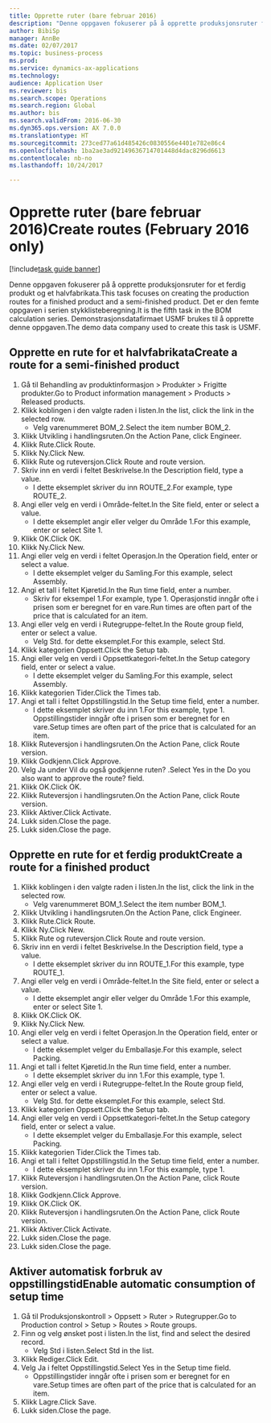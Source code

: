 ```yaml
--- 
title: Opprette ruter (bare februar 2016)
description: "Denne oppgaven fokuserer på å opprette produksjonsruter for et ferdig produkt og et halvfabrikata."
author: BibiSp
manager: AnnBe
ms.date: 02/07/2017
ms.topic: business-process
ms.prod: 
ms.service: dynamics-ax-applications
ms.technology: 
audience: Application User
ms.reviewer: bis
ms.search.scope: Operations
ms.search.region: Global
ms.author: bis
ms.search.validFrom: 2016-06-30
ms.dyn365.ops.version: AX 7.0.0
ms.translationtype: HT
ms.sourcegitcommit: 273ced77a61d485426c0830556e4401e782e86c4
ms.openlocfilehash: 1ba2ae3ad92149636714701448d4dac8296d6613
ms.contentlocale: nb-no
ms.lasthandoff: 10/24/2017

---
```

# <a name="create-routes-february-2016-only"></a><span data-ttu-id="90d3a-103">Opprette ruter (bare februar 2016)</span><span class="sxs-lookup"><span data-stu-id="90d3a-103">Create routes (February 2016 only)</span></span>

[!include[task guide banner](../../includes/task-guide-banner.md)]

<span data-ttu-id="90d3a-104">Denne oppgaven fokuserer på å opprette produksjonsruter for et ferdig produkt og et halvfabrikata.</span><span class="sxs-lookup"><span data-stu-id="90d3a-104">This task focuses on creating the production routes for a finished product and a semi-finished product.</span></span> <span data-ttu-id="90d3a-105">Det er den femte oppgaven i serien stykklisteberegning.</span><span class="sxs-lookup"><span data-stu-id="90d3a-105">It is the fifth task in the BOM calculation series.</span></span> <span data-ttu-id="90d3a-106">Demonstrasjonsdatafirmaet USMF brukes til å opprette denne oppgaven.</span><span class="sxs-lookup"><span data-stu-id="90d3a-106">The demo data company used to create this task is USMF.</span></span>


## <a name="create-a-route-for-a-semi-finished-product"></a><span data-ttu-id="90d3a-107">Opprette en rute for et halvfabrikata</span><span class="sxs-lookup"><span data-stu-id="90d3a-107">Create a route for a semi-finished product</span></span>
1. <span data-ttu-id="90d3a-108">Gå til Behandling av produktinformasjon > Produkter > Frigitte produkter.</span><span class="sxs-lookup"><span data-stu-id="90d3a-108">Go to Product information management > Products > Released products.</span></span>
2. <span data-ttu-id="90d3a-109">Klikk koblingen i den valgte raden i listen.</span><span class="sxs-lookup"><span data-stu-id="90d3a-109">In the list, click the link in the selected row.</span></span>
    * <span data-ttu-id="90d3a-110">Velg varenummeret BOM_2.</span><span class="sxs-lookup"><span data-stu-id="90d3a-110">Select the item number BOM_2.</span></span>  
3. <span data-ttu-id="90d3a-111">Klikk Utvikling i handlingsruten.</span><span class="sxs-lookup"><span data-stu-id="90d3a-111">On the Action Pane, click Engineer.</span></span>
4. <span data-ttu-id="90d3a-112">Klikk Rute.</span><span class="sxs-lookup"><span data-stu-id="90d3a-112">Click Route.</span></span>
5. <span data-ttu-id="90d3a-113">Klikk Ny.</span><span class="sxs-lookup"><span data-stu-id="90d3a-113">Click New.</span></span>
6. <span data-ttu-id="90d3a-114">Klikk Rute og ruteversjon.</span><span class="sxs-lookup"><span data-stu-id="90d3a-114">Click Route and route version.</span></span>
7. <span data-ttu-id="90d3a-115">Skriv inn en verdi i feltet Beskrivelse.</span><span class="sxs-lookup"><span data-stu-id="90d3a-115">In the Description field, type a value.</span></span>
    * <span data-ttu-id="90d3a-116">I dette eksemplet skriver du inn ROUTE_2.</span><span class="sxs-lookup"><span data-stu-id="90d3a-116">For example, type ROUTE_2.</span></span>  
8. <span data-ttu-id="90d3a-117">Angi eller velg en verdi i Område-feltet.</span><span class="sxs-lookup"><span data-stu-id="90d3a-117">In the Site field, enter or select a value.</span></span>
    * <span data-ttu-id="90d3a-118">I dette eksemplet angir eller velger du Område 1.</span><span class="sxs-lookup"><span data-stu-id="90d3a-118">For this example, enter or select Site 1.</span></span>  
9. <span data-ttu-id="90d3a-119">Klikk OK.</span><span class="sxs-lookup"><span data-stu-id="90d3a-119">Click OK.</span></span>
10. <span data-ttu-id="90d3a-120">Klikk Ny.</span><span class="sxs-lookup"><span data-stu-id="90d3a-120">Click New.</span></span>
11. <span data-ttu-id="90d3a-121">Angi eller velg en verdi i feltet Operasjon.</span><span class="sxs-lookup"><span data-stu-id="90d3a-121">In the Operation field, enter or select a value.</span></span>
    * <span data-ttu-id="90d3a-122">I dette eksemplet velger du Samling.</span><span class="sxs-lookup"><span data-stu-id="90d3a-122">For this example, select Assembly.</span></span>  
12. <span data-ttu-id="90d3a-123">Angi et tall i feltet Kjøretid.</span><span class="sxs-lookup"><span data-stu-id="90d3a-123">In the Run time field, enter a number.</span></span>
    * <span data-ttu-id="90d3a-124">Skriv for eksempel 1.</span><span class="sxs-lookup"><span data-stu-id="90d3a-124">For example, type 1.</span></span> <span data-ttu-id="90d3a-125">Operasjonstid inngår ofte i prisen som er beregnet for en vare.</span><span class="sxs-lookup"><span data-stu-id="90d3a-125">Run times are often part of the price that is calculated for an item.</span></span>  
13. <span data-ttu-id="90d3a-126">Angi eller velg en verdi i Rutegruppe-feltet.</span><span class="sxs-lookup"><span data-stu-id="90d3a-126">In the Route group field, enter or select a value.</span></span>
    * <span data-ttu-id="90d3a-127">Velg Std. for dette eksemplet.</span><span class="sxs-lookup"><span data-stu-id="90d3a-127">For this example, select Std.</span></span>  
14. <span data-ttu-id="90d3a-128">Klikk kategorien Oppsett.</span><span class="sxs-lookup"><span data-stu-id="90d3a-128">Click the Setup tab.</span></span>
15. <span data-ttu-id="90d3a-129">Angi eller velg en verdi i Oppsettkategori-feltet.</span><span class="sxs-lookup"><span data-stu-id="90d3a-129">In the Setup category field, enter or select a value.</span></span>
    * <span data-ttu-id="90d3a-130">I dette eksemplet velger du Samling.</span><span class="sxs-lookup"><span data-stu-id="90d3a-130">For this example, select Assembly.</span></span>  
16. <span data-ttu-id="90d3a-131">Klikk kategorien Tider.</span><span class="sxs-lookup"><span data-stu-id="90d3a-131">Click the Times tab.</span></span>
17. <span data-ttu-id="90d3a-132">Angi et tall i feltet Oppstillingstid.</span><span class="sxs-lookup"><span data-stu-id="90d3a-132">In the Setup time field, enter a number.</span></span>
    * <span data-ttu-id="90d3a-133">I dette eksemplet skriver du inn 1.</span><span class="sxs-lookup"><span data-stu-id="90d3a-133">For this example, type 1.</span></span> <span data-ttu-id="90d3a-134">Oppstillingstider inngår ofte i prisen som er beregnet for en vare.</span><span class="sxs-lookup"><span data-stu-id="90d3a-134">Setup times are often part of the price that is calculated for an item.</span></span>  
18. <span data-ttu-id="90d3a-135">Klikk Ruteversjon i handlingsruten.</span><span class="sxs-lookup"><span data-stu-id="90d3a-135">On the Action Pane, click Route version.</span></span>
19. <span data-ttu-id="90d3a-136">Klikk Godkjenn.</span><span class="sxs-lookup"><span data-stu-id="90d3a-136">Click Approve.</span></span>
20. <span data-ttu-id="90d3a-137">Velg Ja under Vil du også godkjenne ruten? .</span><span class="sxs-lookup"><span data-stu-id="90d3a-137">Select Yes in the Do you also want to approve the route? field.</span></span>
21. <span data-ttu-id="90d3a-138">Klikk OK.</span><span class="sxs-lookup"><span data-stu-id="90d3a-138">Click OK.</span></span>
22. <span data-ttu-id="90d3a-139">Klikk Ruteversjon i handlingsruten.</span><span class="sxs-lookup"><span data-stu-id="90d3a-139">On the Action Pane, click Route version.</span></span>
23. <span data-ttu-id="90d3a-140">Klikk Aktiver.</span><span class="sxs-lookup"><span data-stu-id="90d3a-140">Click Activate.</span></span>
24. <span data-ttu-id="90d3a-141">Lukk siden.</span><span class="sxs-lookup"><span data-stu-id="90d3a-141">Close the page.</span></span>
25. <span data-ttu-id="90d3a-142">Lukk siden.</span><span class="sxs-lookup"><span data-stu-id="90d3a-142">Close the page.</span></span>

## <a name="create-a-route-for-a-finished-product"></a><span data-ttu-id="90d3a-143">Opprette en rute for et ferdig produkt</span><span class="sxs-lookup"><span data-stu-id="90d3a-143">Create a route for a finished product</span></span>
1. <span data-ttu-id="90d3a-144">Klikk koblingen i den valgte raden i listen.</span><span class="sxs-lookup"><span data-stu-id="90d3a-144">In the list, click the link in the selected row.</span></span>
    * <span data-ttu-id="90d3a-145">Velg varenummeret BOM_1.</span><span class="sxs-lookup"><span data-stu-id="90d3a-145">Select the item number BOM_1.</span></span>  
2. <span data-ttu-id="90d3a-146">Klikk Utvikling i handlingsruten.</span><span class="sxs-lookup"><span data-stu-id="90d3a-146">On the Action Pane, click Engineer.</span></span>
3. <span data-ttu-id="90d3a-147">Klikk Rute.</span><span class="sxs-lookup"><span data-stu-id="90d3a-147">Click Route.</span></span>
4. <span data-ttu-id="90d3a-148">Klikk Ny.</span><span class="sxs-lookup"><span data-stu-id="90d3a-148">Click New.</span></span>
5. <span data-ttu-id="90d3a-149">Klikk Rute og ruteversjon.</span><span class="sxs-lookup"><span data-stu-id="90d3a-149">Click Route and route version.</span></span>
6. <span data-ttu-id="90d3a-150">Skriv inn en verdi i feltet Beskrivelse.</span><span class="sxs-lookup"><span data-stu-id="90d3a-150">In the Description field, type a value.</span></span>
    * <span data-ttu-id="90d3a-151">I dette eksemplet skriver du inn ROUTE_1.</span><span class="sxs-lookup"><span data-stu-id="90d3a-151">For this example, type ROUTE_1.</span></span>  
7. <span data-ttu-id="90d3a-152">Angi eller velg en verdi i Område-feltet.</span><span class="sxs-lookup"><span data-stu-id="90d3a-152">In the Site field, enter or select a value.</span></span>
    * <span data-ttu-id="90d3a-153">I dette eksemplet angir eller velger du Område 1.</span><span class="sxs-lookup"><span data-stu-id="90d3a-153">For this example, enter or select Site 1.</span></span>  
8. <span data-ttu-id="90d3a-154">Klikk OK.</span><span class="sxs-lookup"><span data-stu-id="90d3a-154">Click OK.</span></span>
9. <span data-ttu-id="90d3a-155">Klikk Ny.</span><span class="sxs-lookup"><span data-stu-id="90d3a-155">Click New.</span></span>
10. <span data-ttu-id="90d3a-156">Angi eller velg en verdi i feltet Operasjon.</span><span class="sxs-lookup"><span data-stu-id="90d3a-156">In the Operation field, enter or select a value.</span></span>
    * <span data-ttu-id="90d3a-157">I dette eksemplet velger du Emballasje.</span><span class="sxs-lookup"><span data-stu-id="90d3a-157">For this example, select Packing.</span></span>  
11. <span data-ttu-id="90d3a-158">Angi et tall i feltet Kjøretid.</span><span class="sxs-lookup"><span data-stu-id="90d3a-158">In the Run time field, enter a number.</span></span>
    * <span data-ttu-id="90d3a-159">I dette eksemplet skriver du inn 1.</span><span class="sxs-lookup"><span data-stu-id="90d3a-159">For this example, type 1.</span></span>  
12. <span data-ttu-id="90d3a-160">Angi eller velg en verdi i Rutegruppe-feltet.</span><span class="sxs-lookup"><span data-stu-id="90d3a-160">In the Route group field, enter or select a value.</span></span>
    * <span data-ttu-id="90d3a-161">Velg Std. for dette eksemplet.</span><span class="sxs-lookup"><span data-stu-id="90d3a-161">For this example, select Std.</span></span>  
13. <span data-ttu-id="90d3a-162">Klikk kategorien Oppsett.</span><span class="sxs-lookup"><span data-stu-id="90d3a-162">Click the Setup tab.</span></span>
14. <span data-ttu-id="90d3a-163">Angi eller velg en verdi i Oppsettkategori-feltet.</span><span class="sxs-lookup"><span data-stu-id="90d3a-163">In the Setup category field, enter or select a value.</span></span>
    * <span data-ttu-id="90d3a-164">I dette eksemplet velger du Emballasje.</span><span class="sxs-lookup"><span data-stu-id="90d3a-164">For this example, select Packing.</span></span>  
15. <span data-ttu-id="90d3a-165">Klikk kategorien Tider.</span><span class="sxs-lookup"><span data-stu-id="90d3a-165">Click the Times tab.</span></span>
16. <span data-ttu-id="90d3a-166">Angi et tall i feltet Oppstillingstid.</span><span class="sxs-lookup"><span data-stu-id="90d3a-166">In the Setup time field, enter a number.</span></span>
    * <span data-ttu-id="90d3a-167">I dette eksemplet skriver du inn 1.</span><span class="sxs-lookup"><span data-stu-id="90d3a-167">For this example, type 1.</span></span>  
17. <span data-ttu-id="90d3a-168">Klikk Ruteversjon i handlingsruten.</span><span class="sxs-lookup"><span data-stu-id="90d3a-168">On the Action Pane, click Route version.</span></span>
18. <span data-ttu-id="90d3a-169">Klikk Godkjenn.</span><span class="sxs-lookup"><span data-stu-id="90d3a-169">Click Approve.</span></span>
19. <span data-ttu-id="90d3a-170">Klikk OK.</span><span class="sxs-lookup"><span data-stu-id="90d3a-170">Click OK.</span></span>
20. <span data-ttu-id="90d3a-171">Klikk Ruteversjon i handlingsruten.</span><span class="sxs-lookup"><span data-stu-id="90d3a-171">On the Action Pane, click Route version.</span></span>
21. <span data-ttu-id="90d3a-172">Klikk Aktiver.</span><span class="sxs-lookup"><span data-stu-id="90d3a-172">Click Activate.</span></span>
22. <span data-ttu-id="90d3a-173">Lukk siden.</span><span class="sxs-lookup"><span data-stu-id="90d3a-173">Close the page.</span></span>
23. <span data-ttu-id="90d3a-174">Lukk siden.</span><span class="sxs-lookup"><span data-stu-id="90d3a-174">Close the page.</span></span>

## <a name="enable-automatic-consumption-of-setup-time"></a><span data-ttu-id="90d3a-175">Aktiver automatisk forbruk av oppstillingstid</span><span class="sxs-lookup"><span data-stu-id="90d3a-175">Enable automatic consumption of setup time</span></span>
1. <span data-ttu-id="90d3a-176">Gå til Produksjonskontroll > Oppsett > Ruter > Rutegrupper.</span><span class="sxs-lookup"><span data-stu-id="90d3a-176">Go to Production control > Setup > Routes > Route groups.</span></span>
2. <span data-ttu-id="90d3a-177">Finn og velg ønsket post i listen.</span><span class="sxs-lookup"><span data-stu-id="90d3a-177">In the list, find and select the desired record.</span></span>
    * <span data-ttu-id="90d3a-178">Velg Std i listen.</span><span class="sxs-lookup"><span data-stu-id="90d3a-178">Select Std in the list.</span></span>  
3. <span data-ttu-id="90d3a-179">Klikk Rediger.</span><span class="sxs-lookup"><span data-stu-id="90d3a-179">Click Edit.</span></span>
4. <span data-ttu-id="90d3a-180">Velg Ja i feltet Oppstillingstid.</span><span class="sxs-lookup"><span data-stu-id="90d3a-180">Select Yes in the Setup time field.</span></span>
    * <span data-ttu-id="90d3a-181">Oppstillingstider inngår ofte i prisen som er beregnet for en vare.</span><span class="sxs-lookup"><span data-stu-id="90d3a-181">Setup times are often part of the price that is calculated for an item.</span></span>  
5. <span data-ttu-id="90d3a-182">Klikk Lagre.</span><span class="sxs-lookup"><span data-stu-id="90d3a-182">Click Save.</span></span>
6. <span data-ttu-id="90d3a-183">Lukk siden.</span><span class="sxs-lookup"><span data-stu-id="90d3a-183">Close the page.</span></span>



